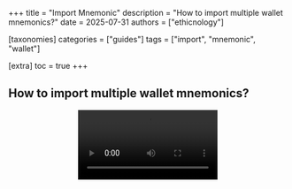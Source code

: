 +++
title = "Import Mnemonic"
description = "How to import multiple wallet mnemonics?"
date = 2025-07-31
authors = ["ethicnology"]

[taxonomies]
categories = ["guides"]
tags = ["import", "mnemonic", "wallet"]

[extra]
toc = true
+++


## How to import multiple wallet mnemonics?

<video controls style="max-width: 50%; height: auto; display: block; margin: 0 auto;">
  <source src="/bull/import_mnemonic.mp4" type="video/mp4">
  Your browser does not support the video tag.
</video>
